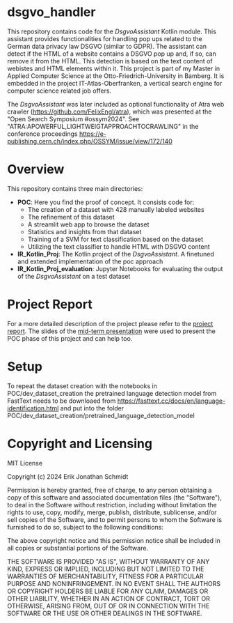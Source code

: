 # dsgvo_handler
This repository contains code for the _DsgvoAssistant_ Kotlin module. This assistant provides
functionalities for handling pop ups related to the German data privacy law DSGVO (similar to GDPR).
The assistant can detect if the HTML of a website contains a DSGVO pop up and, if so, can remove it 
from the HTML. This detection is based on the text content of webistes and HTML elements within it.
This project is part of my Master in Applied Computer Science at the Otto-Friedrich-University in Bamberg.
It is embedded in the project IT-Atlas-Oberfranken, a vertical search engine for computer science related job offers.

The _DsgvoAssistant_ was later included as optional functionality of Atra web crawler (https://github.com/FelixEngl/atra), which was presented at the "Open Search Symposium #ossym2024". See "ATRA:APOWERFUL,LIGHTWEIGTAPPROACHTOCRAWLING" in the conference proceedings https://e-publishing.cern.ch/index.php/OSSYM/issue/view/172/140

# Overview
This repository contains three main directories:
- **POC**: Here you find the proof of concept. It consists code for:
  - The creation of a dataset with 428 manually labeled websites
  - The refinement of this dataset
  - A streamlit web app to browse the dataset
  - Statistics and insights from that dataset
  - Training of a SVM for text classification based on the dataset
  - Utilizing the text classifier to handle HTML with DSGVO content
- **IR_Kotlin_Proj**: The Kotlin project of the _DsgvoAssistant_. A finetuned and extended implementation of the poc approach
- **IR_Kotlin_Proj_evaluation**: Jupyter Notebooks for evaluating the output of the _DsgvoAssistant_ on a test dataset

# Project Report
For a more detailed description of the project please refer to the [project report](DsgvoAssistantProjectReport.pdf).
The slides of the [mid-term presentation](DSGVO_handler.pdf) were used to present the POC phase of this project and can
help too.

# Setup
To repeat the dataset creation with the notebooks in POC/dev\_dataset\_creation the pretrained language detection model from FastText needs to be downloaed from https://fasttext.cc/docs/en/language-identification.html and put into the folder POC/dev\_dataset\_creation/pretrained\_language\_detection\_model

# Copyright and Licensing

MIT License

Copyright (c) 2024 Erik Jonathan Schmidt

Permission is hereby granted, free of charge, to any person obtaining a copy
of this software and associated documentation files (the "Software"), to deal
in the Software without restriction, including without limitation the rights
to use, copy, modify, merge, publish, distribute, sublicense, and/or sell
copies of the Software, and to permit persons to whom the Software is
furnished to do so, subject to the following conditions:

The above copyright notice and this permission notice shall be included in all
copies or substantial portions of the Software.

THE SOFTWARE IS PROVIDED "AS IS", WITHOUT WARRANTY OF ANY KIND, EXPRESS OR
IMPLIED, INCLUDING BUT NOT LIMITED TO THE WARRANTIES OF MERCHANTABILITY,
FITNESS FOR A PARTICULAR PURPOSE AND NONINFRINGEMENT. IN NO EVENT SHALL THE
AUTHORS OR COPYRIGHT HOLDERS BE LIABLE FOR ANY CLAIM, DAMAGES OR OTHER
LIABILITY, WHETHER IN AN ACTION OF CONTRACT, TORT OR OTHERWISE, ARISING FROM,
OUT OF OR IN CONNECTION WITH THE SOFTWARE OR THE USE OR OTHER DEALINGS IN THE
SOFTWARE.
